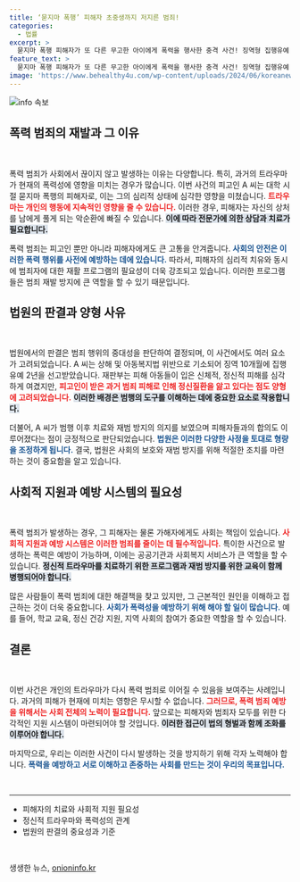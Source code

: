 ```yaml
---
title: ‘묻지마 폭행’ 피해자 초중생까지 저지른 범죄!
categories:
  - 법률
excerpt: >
  묻지마 폭행 피해자가 또 다른 무고한 아이에게 폭력을 행사한 충격 사건! 징역형 집행유예 선고의 이면에 숨겨진 트라우마의 진실은 과연 무엇일까? 클릭하여 더 알아보세요!
feature_text: >
  묻지마 폭행 피해자가 또 다른 무고한 아이에게 폭력을 행사한 충격 사건! 징역형 집행유예 선고의 이면에 숨겨진 트라우마의 진실은 과연 무엇일까? 클릭하여 더 알아보세요!
image: 'https://www.behealthy4u.com/wp-content/uploads/2024/06/koreanews.jpg'
---
```


<p><img src="https://www.behealthy4u.com/wp-content/uploads/2024/06/koreanews.jpg" alt="info 속보" /></p>

<h2 data-ke-size="size26">폭력 범죄의 재발과 그 이유</h2>

<p data-ke-size="size16">&nbsp;</p>

<p>폭력 범죄가 사회에서 끊이지 않고 발생하는 이유는 다양합니다. 특히, 과거의 트라우마가 현재의 폭력성에 영향을 미치는 경우가 많습니다. 이번 사건의 피고인 A 씨는 대학 시절 묻지마 폭행의 피해자로, 이는 그의 심리적 상태에 심각한 영향을 미쳤습니다. <b><span style="color: #ee2323;">트라우마는 개인의 행동에 지속적인 영향을 줄 수 있습니다.</span></b> 이러한 경우, 피해자는 자신의 상처를 남에게 풀게 되는 악순환에 빠질 수 있습니다.  <b><span style="background-color: #21538527;">이에 따라 전문가에 의한 상담과 치료가 필요합니다.</span></b> </p>

<p>폭력 범죄는 피고인 뿐만 아니라 피해자에게도 큰 고통을 안겨줍니다. <b><span style="color: #1a5490;">사회의 안전은 이러한 폭력 행위를 사전에 예방하는 데에 있습니다.</span></b> 따라서, 피해자의 심리적 치유와 동시에 범죄자에 대한 재활 프로그램의 필요성이 더욱 강조되고 있습니다. 이러한 프로그램들은 범죄 재발 방지에 큰 역할을 할 수 있기 때문입니다.</p>

<h2 data-ke-size="size26">법원의 판결과 양형 사유</h2>

<p data-ke-size="size16">&nbsp;</p>

<p>법원에서의 판결은 범죄 행위의 중대성을 판단하여 결정되며, 이 사건에서도 여러 요소가 고려되었습니다. A 씨는 상해 및 아동복지법 위반으로 기소되어 징역 10개월에 집행유예 2년을 선고받았습니다. 재판부는 피해 아동들이 입은 신체적, 정신적 피해를 심각하게 여겼지만, <b><span style="color: #ee2323;">피고인이 받은 과거 범죄 피해로 인해 정신질환을 앓고 있다는 점도 양형에 고려되었습니다.</span></b> <b><span style="background-color: #21538527;">이러한 배경은 범행의 도구를 이해하는 데에 중요한 요소로 작용합니다.</span></b></p>

<p>더불어, A 씨가 범행 이후 치료와 재범 방지의 의지를 보였으며 피해자들과의 합의도 이루어졌다는 점이 긍정적으로 판단되었습니다. <b><span style="color: #1a5490;">법원은 이러한 다양한 사정을 토대로 형량을 조정하게 됩니다.</span></b> 결국, 법원은 사회의 보호와 재범 방지를 위해 적절한 조치를 마련하는 것이 중요함을 알고 있습니다.</p>

<h2 data-ke-size="size26">사회적 지원과 예방 시스템의 필요성</h2>

<p data-ke-size="size16">&nbsp;</p>

<p>폭력 범죄가 발생하는 경우, 그 피해자는 물론 가해자에게도 사회는 책임이 있습니다. <b><span style="color: #ee2323;">사회적 지원과 예방 시스템은 이러한 범죄를 줄이는 데 필수적입니다.</span></b> 특이한 사건으로 발생하는 폭력은 예방이 가능하며, 이에는 공공기관과 사회복지 서비스가 큰 역할을 할 수 있습니다. <b><span style="background-color: #21538527;">정신적 트라우마를 치료하기 위한 프로그램과 재범 방지를 위한 교육이 함께 병행되어야 합니다.</span></b></p>

<p>많은 사람들이 폭력 범죄에 대한 해결책을 찾고 있지만, 그 근본적인 원인을 이해하고 접근하는 것이 더욱 중요합니다. <b><span style="color: #1a5490;">사회가 폭력성을 예방하기 위해 해야 할 일이 많습니다.</span></b> 예를 들어, 학교 교육, 정신 건강 지원, 지역 사회의 참여가 중요한 역할을 할 수 있습니다. </p>

<h2 data-ke-size="size26">결론</h2>

<p data-ke-size="size16">&nbsp;</p>

<p>이번 사건은 개인의 트라우마가 다시 폭력 범죄로 이어질 수 있음을 보여주는 사례입니다. 과거의 피해가 현재에 미치는 영향은 무시할 수 없습니다. <b><span style="color: #ee2323;">그러므로, 폭력 범죄 예방을 위해서는 사회 전체의 노력이 필요합니다.</span></b> 앞으로는 피해자와 범죄자 모두를 위한 다각적인 지원 시스템이 마련되어야 할 것입니다. <b><span style="background-color: #21538527;">이러한 접근이 법의 형벌과 함께 조화를 이루어야 합니다.</span></b> </p>

<p>마지막으로, 우리는 이러한 사건이 다시 발생하는 것을 방지하기 위해 각자 노력해야 합니다. <b><span style="color: #1a5490;">폭력을 예방하고 서로 이해하고 존중하는 사회를 만드는 것이 우리의 목표입니다.</span></b> </p>

<p data-ke-size="size16">&nbsp;</p>

<hr>

<ul>
  <li>피해자의 치료와 사회적 지원 필요성</li>
  <li>정신적 트라우마와 폭력성의 관계</li>
  <li>법원의 판결의 중요성과 기준</li>
</ul>

<p data-ke-size="size16">&nbsp;</p>
생생한 뉴스, <a href="https://onioninfo.kr" rel="dofollow">onioninfo.kr</a>



